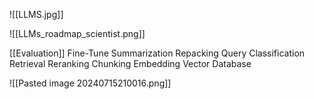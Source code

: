 ![[LLMS.jpg]]

![[LLMs_roadmap_scientist.png]]

[[Evaluation]]
Fine-Tune
Summarization
Repacking
Query Classification
Retrieval
Reranking
Chunking
Embedding
Vector Database

![[Pasted image 20240715210016.png]]
